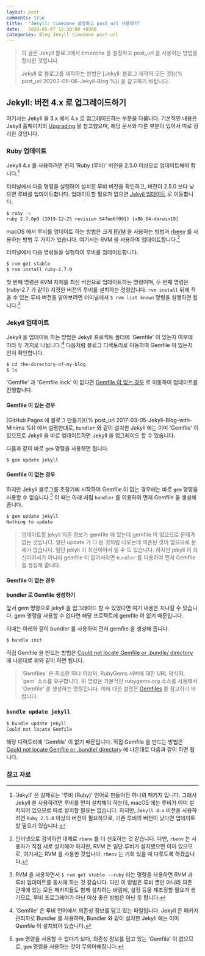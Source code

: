 ```yaml
---
layout: post
comments: true
title:  "Jekyll: timezone 설정하고 post_url 사용하기"
date:   2020-05-07 12:30:00 +0900
categories: Blog Jekyll timezone post-url
---
```


> 이 글은 Jekyll 블로그에서 timezone 을 설정하고 post_url 을 사용하는 방법을 정리한 것입니다.
>
> Jekyll 로 블로그를 제작하는 방법은 [Jekyll: 블로그 제작의 모든 것]({% post_url 20202-05-06-Jekyll-Blog %}) 을 참고하기 바랍니다.

## Jekyll: 버전 4.x 로 업그레이드하기

여기서는 Jekyll 을 3.x 에서 4.x 로 업그레이드하는 부분을 다룹니다. 기본적인 내용은 Jekyll 홈페이지의 [Upgrading](https://jekyllrb.com/docs/upgrading/) 을 참고했으며, 해당 문서와 다른 부분이 있어서 따로 정리한 것입니다.

### Ruby 업데이트

Jekyll 4.x 를 사용하려면 먼저 'Ruby (루비)' 버전을 2.5.0 이상으로 업데이트해야 합니다.[^jekyll-ruby]

터미널에서 다음 명령을 실행하여 설치된 루비 버전을 확인하고, 버전이 2.5.0 보다 낮으면 루비를 업데이트합니다. 업데이트할 필요가 없으면 [Jekyll 업데이트](#jekyll-업데이트) 로 이동합니다.

```sh
$ ruby -v
ruby 2.7.0p0 (2019-12-25 revision 647ee6f091) [x86_64-darwin19]
```

macOS 에서 루비를 업데이트 하는 방법은 크게 [RVM](http://rvm.io) 을 사용하는 방법과 [rbenv](https://github.com/rbenv/rbenv) 를 사용하는 방법 두 가지가 있습니다. 여기서는 RVM 을 사용하여 업데이트합니다.[^RVM-vs-rbenv]

터미널에서 다음 명령들을 실행하여 루비를 업데이트합니다.

```sh
$ rvm get stable
$ rvm install ruby-2.7.0
```

첫 번째 명령은 RVM 자체를 최신 버전으로 업데이트하는 명령이며, 두 번째 명령은 (ruby-2.7 과 같이) 지정한 버전의 루비를 설치하는 명령입니다. `rvm install` 뒤에 적을 수 있는 루비 버전을 알아보려면 터미널에서 `$ rvm list known` 명령을 실행하면 됩니다.[^rvm-get-stable-ruby]

### Jekyll 업데이트

Jekyll 을 업데이트 하는 방법은 Jekyll 프로젝트 폴더에 'Gemfile' 이 있는지 여부에 따라 두 가지로 나뉩니다.[^Gemfile] 다음처럼 블로그 디렉토리로 이동하여 Gemfile 이 있는지 먼저 확인합니다.

```sh
$ cd the-directory-of-my-blog
$ ls
```

'Gemfile' 과 'Gemfile.lock' 이 없다면 [Gemfile 이 없는 경우](#gemfile-이-없는-경우) 로 이동하여 업데이트를 진행합니다.

#### Gemfile 이 있는 경우

[GitHub Pages 에 블로그 만들기]({% post_url 2017-03-05-Jekyll-Blog-with-Minima %}) 에서 설명한대로, `bundler` 와 같이 설치한 Jekyll 에는 이미 'Gemfile' 이 있으므로 Jekyll 을 바로 업데이트하면 Jekyll 을 업그레이드 할 수 있습니다.

다음과 같이 바로 `gem` 명령을 사용하면 됩니다.

```sh
$ gem update jekyll
```

#### Gemfile 이 없는 경우

하지만 Jekyll 블로그를 초창기에 시작하여 Gemfile 이 없는 경우에는 바로 `gem` 명령을 사용할 수 없습니다.[^gem] 이 때는 아래 처럼 `bundler` 를 이용하여 먼저 Gemfile 을 생성해 줍니다.

```sh
$ gem update jekyll
Nothing to update
```

> 업데이트할 jekyll 의존 정보가 gemfile 에 있는데 gemfile 이 없으므로 문제가 없는 것입니다. 일단 update 가 다 된 것처럼 나오는데 의존된 것이 없으므로 문제가 없습니다. 일단 jekyll 이 최신이어서 일 수 도 있습니다. 하지만 jekyll 이 최신이어서가 아니라 gemfile 이 없어서라면 `bundler` 를 이용하여 먼저 Gemfile 을 생성해 줍니다.

#### Gemfile 이 없는 경우

**bundler 로 Gemfile 생성하기**

앞서 gem 명령으로 jekyll 을 업그레이드 할 수 있었다면 여기 내용은 지나갈 수 있습니다. gem 명령을 사용할 수 없다면 해당 프로젝트에 gemfile 이 없기 때문입니다.

이때는 아래와 같이 bundler 를 사용하여 먼저 gemfile 을 생성해 줍니다.

```sh
$ bundle init
```

직접 Gemfile 을 만드는 방법은 [Could not locate Gemfile or .bundle/ directory](https://forestry.io/docs/troubleshooting/could-not-locate-gemfile-or-bundle-directory/) 에 나온대로 위와 같이 하면 됩니다.

> 'Gemfiles' 은 최소한 하나 이상의, RubyGems 서버에 대한 URL 양식의, 'gem' 소스를 요구합니다. 위 명령은 기본적인 rubygems.org 소스를 사용해서 'Gemfile' 을 생성하는 명령입니다. 이에 대한 설명은 [Gemfiles](https://bundler.io/gemfile.html#gemfiles) 를 참고하기 바랍니다.


### `bundle update jekyll`

```sh
$ bundle update jekyll
Could not locate Gemfile
```

해당 디렉토리에 'Gemfile' 이 없기 때문입니다. 직접 Gemfile 을 만드는 방법은 [Could not locate Gemfile or .bundle/ directory](https://forestry.io/docs/troubleshooting/could-not-locate-gemfile-or-bundle-directory/) 에 나온대로 다음과 같이 하면 됩니다.

### 참고 자료

[^jekyll-ruby]: 'Jekyll' 은 실제로는 '루비 (Ruby)' 언어로 만들어진 하나의 패키지 입니다. 그래서 Jekyll 을 사용하려면 루비를 먼저 설치해야 하는데, macOS 에는 루비가 이미 설치되어 있으므로 따로 설치할 필요는 없습니다. 하지만, `Jekyll 4.x` 버전을 사용하려면 `Ruby 2.5.0` 이상의 버전이 필요하므로, 기존 루비의 버전이 낮다면 업데이트할 필요가 있습니다.

[^RVM-vs-rbenv]: 인터넷으로 검색하면 대체로 `rbenv` 를 더 선호하는 것 같습니다. 다만, `rbenv` 는 사용자가 직접 새로 설치해야 하지만, RVM 은 일단 루비가 설치됐으면 이미 있으므로, 여기서는 RVM 을 사용한 것입니다. `rbenv` 는 기회 있을 때 다루도록 하겠습니다.

[^rvm-get-stable-ruby]: RVM 을 사용하면서 `$ rvm get stable --ruby` 라는 명령을 사용하면 RVM 과 루비 업데이트를 동시에 하는 것 같습니다. 다만 이 방법은 루비 뿐만 아니라 의존 관계에 있는 모든 패키지들도 함께 설치하는 바람에, 설정 등을 재조정할 필요가 생기므로, 루비 프로그래머가 아닌 이상 좋은 방법은 아닌 듯 합니다.

[^Gemfile]: 'Gemfile' 은 루비 언어에서 의존성 정보를 담고 있는 파일입니다. Jekyll 은 패키지 관리자로 Bundler 를 사용하며, Bundler 와 같이 설치한 Jekyll 에는 이미 Gemfile 이 설치되어 있습니다.

[^gem]: `gem` 명령을 사용할 수 없다기 보다, 의존성 정보를 담고 있는 'Gemfile' 이 없으므로, `gem` 명령을 사용하는 것이 무의미해집니다.
